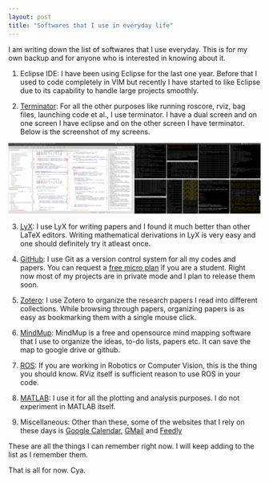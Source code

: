 ```yaml
---
layout: post
title: "Softwares that I use in everyday life"
---
```

I am writing down the list of softwares that I use everyday. This is for my own backup and for anyone who 
is interested in knowing about it. 

1. Eclipse IDE: I have been using Eclipse for the last one year. Before that I used to code completely in VIM but recently I have started to like Eclipse due to its capability to handle large projects smoothly.

2. <a href="http://gnometerminator.blogspot.com/p/introduction.html">Terminator</a>: For all the other purposes like running roscore, rviz, bag files, launching code et al., I use terminator. I have a dual screen and on one screen I have eclipse and on the other screen I have terminator. Below is the screenshot of my screens.  

<img src="desktop_screenshot.png"></img> 

3. <a href="http://lyx.org">LyX</a>: I use LyX for writing papers and I found it much better than other LaTeX editors. Writing mathematical derivations in LyX is very easy and one should definitely try it atleast once. 

4. <a href="github.com/itzsid/">GitHub</a>: I use Git as a version control system for all my codes and papers. You can request a <a href="https://github.com/edu">free micro plan</a> if you are a student. Right now most of my projects are in private mode and I plan to release them soon. 

5. <a href="http://www.zotero.org/">Zotero</a>: I use Zotero to organize the research papers I read into different collections. While browsing through papers, organizing papers is as easy as bookmarking them with a single mouse click.

6. <a href="http://www.mindmup.com/">MindMup</a>: MindMup is a free and opensource mind mapping software that I use to organize the ideas, to-do lists, papers etc. It can save the map to google drive or github.

7. <a href="http://ros.org">ROS</a>: If you are working in Robotics or Computer Vision, this is the thing you should know. RViz itself is sufficient reason to use ROS in your code. 

8. <a href="http://www.mathworks.com/products/matlab/">MATLAB</a>: I use it for all the plotting and analysis purposes. I do not experiment in MATLAB itself. 

9. Miscellaneous: Other than these, some of the websites that I rely on these days is <a href="http://calendar.google.com">Google Calendar</a>, <a href="http://gmail.com">GMail</a> and <a href="http://feedly.com">Feedly</a>

These are all the things I can remember right now. I will keep adding to the list as I remember them. 

That is all for now. Cya. 


